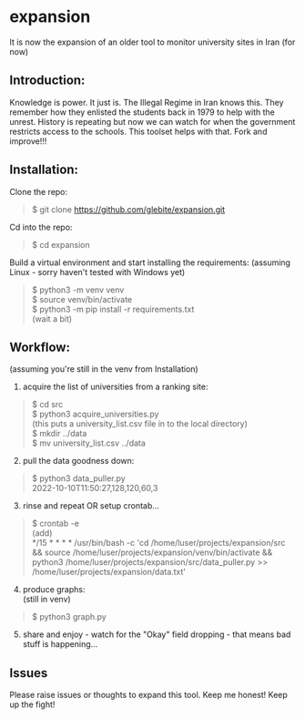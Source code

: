 # expansion  
It is now the expansion of an older tool to monitor university sites in Iran (for now)

## Introduction:
Knowledge is power.  It just is.  The Illegal Regime in Iran knows this.  They remember
how they enlisted the students back in 1979 to help with the unrest.  History is repeating
but now we can watch for when the government restricts access to the schools.  This toolset
helps with that.  Fork and improve!!!  

## Installation:
Clone the repo:  
> $ git clone https://github.com/glebite/expansion.git  

Cd into the repo:  
> $ cd expansion

Build a virtual environment and start installing the requirements:
(assuming Linux - sorry haven't tested with Windows yet)  
> $ python3 -m venv venv  
> $ source venv/bin/activate  
> $ python3 -m pip install -r requirements.txt  
(wait a bit)

## Workflow:
(assuming you're still in the venv from Installation)  
1) acquire the list of universities from a ranking site:  
> $ cd src  
> $ python3 acquire_universities.py  
(this puts a university_list.csv file in to the local directory)  
> $ mkdir ../data  
> $ mv university_list.csv ../data  

2) pull the data goodness down:  
> $ python3 data_puller.py  
2022-10-10T11:50:27,128,120,60,3  

3) rinse and repeat OR setup crontab...  
> $ crontab -e  
> (add)  
> */15 * * * * /usr/bin/bash -c 'cd /home/luser/projects/expansion/src && source /home/luser/projects/expansion/venv/bin/activate && python3 /home/luser/projects/expansion/src/data_puller.py >> /home/luser/projects/expansion/data.txt'  

4) produce graphs:  
(still in venv)  
> $ python3 graph.py  

5) share and enjoy - watch for the "Okay" field dropping - that means bad stuff is happening...

## Issues
Please raise issues or thoughts to expand this tool.  Keep me honest!  Keep up the fight!  







